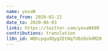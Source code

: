 ```yaml
---
name: yovaN
date_from: 2020-01-21
date_to: 2020-06-03
links: https://twitter.com/yovaN490
contributions: translation
l10n_id: WQhcpqudQygIEtNqfU0zOshdM20
---
```

